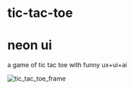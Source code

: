 # tic-tac-toe
# neon ui
a game of tic tac toe with funny ux+ui+ai

<img src="https://s6.uupload.ir/files/_home_chakkereallah_web_projects_tic_tac_toe-neon_index.html_cfl9.png" alt="tic_tac_toe_frame"/>
